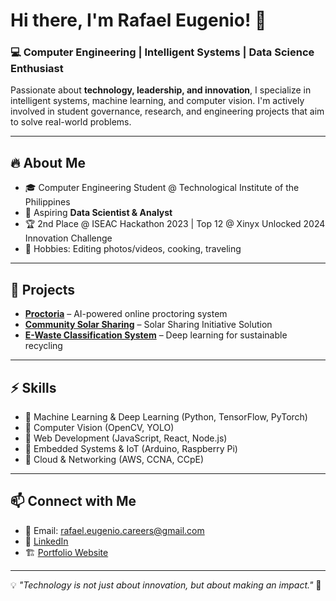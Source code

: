 # Hi there, I'm Rafael Eugenio! 👋

### 💻 Computer Engineering | Intelligent Systems | Data Science Enthusiast

Passionate about **technology, leadership, and innovation**, I specialize in intelligent systems, machine learning, and computer vision. I'm actively involved in student governance, research, and engineering projects that aim to solve real-world problems.

---

## 🔥 About Me
- 🎓 Computer Engineering Student @ Technological Institute of the Philippines
- 🚀 Aspiring **Data Scientist & Analyst**
- 🏆 2nd Place @ ISEAC Hackathon 2023 | Top 12 @ Xinyx Unlocked 2024 Innovation Challenge
- 🎨 Hobbies: Editing photos/videos, cooking, traveling

---

## 📂 Projects
- **[Proctoria](#)** – AI-powered online proctoring system
- **[Community Solar Sharing](#)** – Solar Sharing Initiative Solution
- **[E-Waste Classification System](#)** – Deep learning for sustainable recycling

---

## ⚡ Skills
- 🔹 Machine Learning & Deep Learning (Python, TensorFlow, PyTorch)
- 🔹 Computer Vision (OpenCV, YOLO)
- 🔹 Web Development (JavaScript, React, Node.js)
- 🔹 Embedded Systems & IoT (Arduino, Raspberry Pi)
- 🔹 Cloud & Networking (AWS, CCNA, CCpE)

---

## 📫 Connect with Me
- 📧 Email: rafael.eugenio.careers@gmail.com
- 💼 [LinkedIn](https://linkedin.com/in/rafael-eugenio)
- 🏗️ [Portfolio Website](https://bit.ly/rafaeleugenio)

---

💡 *"Technology is not just about innovation, but about making an impact."* 🚀
